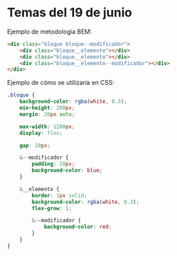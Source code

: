 # Temas del 19 de junio

Ejemplo de metodología BEM:

```html
<div class="bloque bloque--modificador">
    <div class="bloque__elemento"></div>
    <div class="bloque__elemento"></div>
    <div class="bloque__elemento--modificador"></div>
</div>
```

Ejemplo de cómo se utilizaría en CSS:

```scss
.bloque {
    background-color: rgba(white, 0.3);
    min-height: 200px;
    margin: 20px auto;

    max-width: 1200px;
    display: flex;

    gap: 20px;

    &--modificador {
        padding: 20px;
        background-color: blue;
    }

    &__elemento {
        border: 1px solid;
        background-color: rgba(white, 0.3);
        flex-grow: 1;

        &--modificador {
            background-color: red;
        }
    }
}
```
